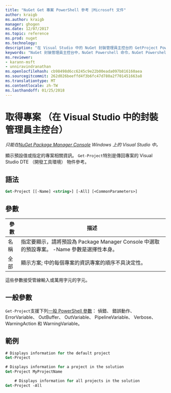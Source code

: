 ```yaml
---
title: "NuGet Get 專案 PowerShell 參考 |Microsoft 文件"
author: kraigb
ms.author: kraigb
manager: ghogen
ms.date: 12/07/2017
ms.topic: reference
ms.prod: nuget
ms.technology: 
description: "在 Visual Studio 中的 NuGet 封裝管理員主控台的 GetProject PowerShell 命令的參考。"
keywords: "NuGet 封裝管理員主控台中，NuGet Powershell 命令，NuGet Powershell 參考，Get 專案"
ms.reviewer:
- karann-msft
- unniravindranathan
ms.openlocfilehash: cb98498d6cc6245c9e22b00eada097b816160aea
ms.sourcegitcommit: 262d026beeffd4f3b6fc47d780a2f701451663a8
ms.translationtype: MT
ms.contentlocale: zh-TW
ms.lasthandoff: 01/25/2018
---
```

# <a name="get-project-package-manager-console-in-visual-studio"></a>取得專案 （在 Visual Studio 中的封裝管理員主控台）

*只能在[NuGet Package Manager Console](Package-Manager-Console.md) Windows 上的 Visual Studio 中。*

顯示預設值或指定的專案相關資訊。 `Get-Project`特別是傳回專案的 Visual Studio DTE （開發工具環境） 物件參考。

## <a name="syntax"></a>語法

```ps
Get-Project [[-Name] <string>] [-All] [<CommonParameters>]
```

## <a name="parameters"></a>參數

| 參數 | 描述 |
| --- | --- |
| 名稱 | 指定要顯示，請將預設為 Package Manager Console 中選取的預設專案。 -Name 參數是選擇性本身。 |
| 全部 | 顯示方案; 中的每個專案的資訊專案的順序不具決定性。 |

這些參數接受管線輸入或萬用字元的字元。

## <a name="common-parameters"></a>一般參數

`Get-Project`支援下列[一般 PowerShell 參數](http://go.microsoft.com/fwlink/?LinkID=113216)： 偵錯、 錯誤動作、 ErrorVariable、 OutBuffer、 OutVariable、 PipelineVariable、 Verbose、 WarningAction 和 WarningVariable。

## <a name="examples"></a>範例

```ps
# Displays information for the default project
Get-Project

# Displays information for a project in the solution
Get-Project MyProjectName

    # Displays information for all projects in the solution
Get-Project -All
```